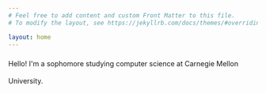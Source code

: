 ```yaml
---
# Feel free to add content and custom Front Matter to this file.
# To modify the layout, see https://jekyllrb.com/docs/themes/#overriding-theme-defaults

layout: home
---
```

<div style="line-height: 250%; float : 'right'%">
<p></p>
Hello! I'm a sophomore studying computer science at Carnegie Mellon University. 
<p></p>

</div>
